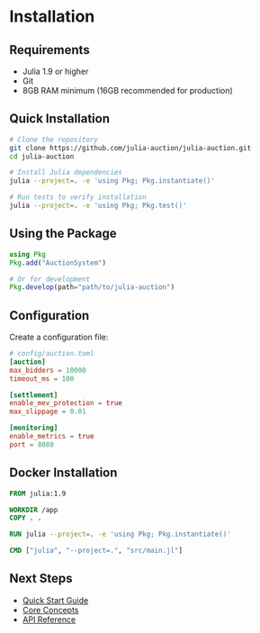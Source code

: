 # Installation

## Requirements

- Julia 1.9 or higher
- Git
- 8GB RAM minimum (16GB recommended for production)

## Quick Installation

```bash
# Clone the repository
git clone https://github.com/julia-auction/julia-auction.git
cd julia-auction

# Install Julia dependencies
julia --project=. -e 'using Pkg; Pkg.instantiate()'

# Run tests to verify installation
julia --project=. -e 'using Pkg; Pkg.test()'
```

## Using the Package

```julia
using Pkg
Pkg.add("AuctionSystem")

# Or for development
Pkg.develop(path="path/to/julia-auction")
```

## Configuration

Create a configuration file:

```toml
# config/auction.toml
[auction]
max_bidders = 10000
timeout_ms = 100

[settlement]
enable_mev_protection = true
max_slippage = 0.01

[monitoring]
enable_metrics = true
port = 8080
```

## Docker Installation

```dockerfile
FROM julia:1.9

WORKDIR /app
COPY . .

RUN julia --project=. -e 'using Pkg; Pkg.instantiate()'

CMD ["julia", "--project=.", "src/main.jl"]
```

## Next Steps

- [Quick Start Guide](/quickstart)
- [Core Concepts](/concepts)
- [API Reference](/api/augmented)